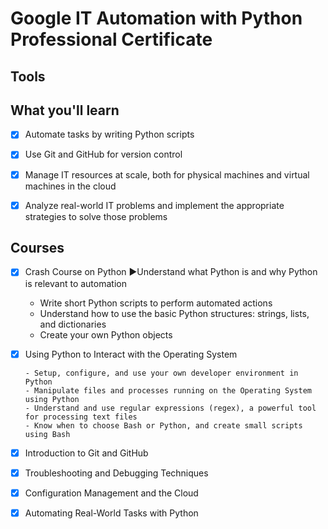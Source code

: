 # Google IT Automation with Python Professional Certificate

## Tools

## What you'll learn

- [x] Automate tasks by writing Python scripts

- [x] Use Git and GitHub for version control

- [x] Manage IT resources at scale, both for physical machines and virtual machines in the cloud 

- [x] Analyze real-world IT problems and implement the appropriate strategies to solve those problems

## Courses

- [x] Crash Course on Python
     :arrow_forward:Understand what Python is and why Python is relevant to automation
     - Write short Python scripts to perform automated actions
     - Understand how to use the basic Python structures: strings, lists, and dictionaries
     - Create your own Python objects

- [x] Using Python to Interact with the Operating System

      - Setup, configure, and use your own developer environment in Python
      - Manipulate files and processes running on the Operating System using Python
      - Understand and use regular expressions (regex), a powerful tool for processing text files
      - Know when to choose Bash or Python, and create small scripts using Bash
      
- [x] Introduction to Git and GitHub
- [x] Troubleshooting and Debugging Techniques
- [x] Configuration Management and the Cloud
- [x] Automating Real-World Tasks with Python

